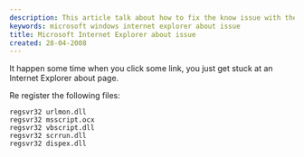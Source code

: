```yaml
---
description: This article talk about how to fix the know issue with the Internet Explorer about page.
keywords: microsoft windows internet explorer about issue
title: Microsoft Internet Explorer about issue
created: 28-04-2008
---
```


It happen some time when you click some link, you just get stuck at an
Internet Explorer about page.

Re register the following files:

    regsvr32 urlmon.dll
    regsvr32 msscript.ocx
    regsvr32 vbscript.dll
    regsvr32 scrrun.dll
    regsvr32 dispex.dll
